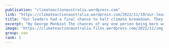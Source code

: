 ```yaml
---
publication: "climateactionaustralia.wordpress.com"
link: "https://climateactionaustralia.wordpress.com/2022/11/19/our-leaders-had-a-final-chance-to-halt-climate-breakdown-they-failed-each-and-every-one-of-us-george-monbiot-cop27-climatecrisis-ecologicalcrisis-auspol/"
title: "Our leaders had a final chance to halt climate breakdown. They failed each and every one of us | George Monbiot #COP27 #ClimateCrisis #EcologicalCrisis #auspol"
excerpt: "By George Monbiot The chances of any one person being born were calculated by the life coach Dr Ali Binazir. He multiplied the probability of your parents meeting, mating and conceiving by the chan…"
image: "https://climateactionaustralia.files.wordpress.com/2022/11/img_1969.jpg"
group: con
rank: 5
---
```

